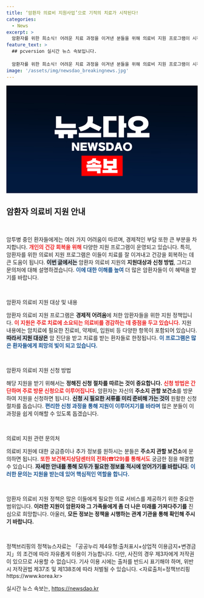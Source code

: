 ```yaml
---
title: ‘암환자 의료비 지원사업’으로 기적의 치료가 시작된다!
categories:
  - News
excerpt: >
  암환자를 위한 희소식! 어려운 치료 과정을 이겨낸 분들을 위해 의료비 지원 프로그램이 시작됩니다. 직접 관할 보건소에 신청하고, 필요한 도움을 받아보세요! 함께 건강한 미래를 만들어갑니다.
feature_text: >
  ## pcversion 실시간 뉴스 속보입니다.

  암환자를 위한 희소식! 어려운 치료 과정을 이겨낸 분들을 위해 의료비 지원 프로그램이 시작됩니다. 직접 관할 보건소에 신청하고, 필요한 도움을 받아보세요! 함께 건강한 미래를 만들어갑니다.
image: '/assets/img/newsdao_breakingnews.jpg'
---
```


<p><img src="/assets/img/newsdao_breakingnews.jpg" alt="pcversion 속보" /></p>

<h2 data-ke-size="size26">암환자 의료비 지원 안내</h2>

<p data-ke-size="size16">&nbsp;</p>

<p>암투병 중인 환자들에게는 여러 가지 어려움이 따르며, 경제적인 부담 또한 큰 부분을 차지합니다. <b><span style="color: #ee2323;">개인의 건강 회복을 위해</span></b> 다양한 지원 프로그램이 운영되고 있습니다. 특히, 암환자를 위한 의료비 지원 프로그램은 이들이 치료를 잘 이겨내고 건강을 회복하는 데 큰 도움이 됩니다. <b><span style="background-color: #21538527;">이번 글에서는</span></b> 암환자 의료비 지원의 <b>지원대상과 신청 방법</b>, 그리고 문의처에 대해 설명하겠습니다. <b><span style="color: #1a5490;">이에 대한 이해를 높여</span></b> 더 많은 암환자들이 이 혜택을 받기를 바랍니다.</p>

<p data-ke-size="size16">&nbsp;</p>

<p>암환자 의료비 지원 대상 및 내용</p>

<p>암환자 의료비 지원 프로그램은 <b>경제적 어려움</b>에 처한 암환자들을 위한 지원 정책입니다. <b><span style="color: #ee2323;">이 지원은 주로 치료에 소요되는 의료비를 경감하는 데 중점을 두고 있습니다.</span></b> 지원 내용에는 암치료에 필요한 진료비, 약제비, 입원비 등 다양한 항목이 포함되어 있습니다. <b><span style="background-color: #21538527;">따라서 지원 대상은</span></b> 암 진단을 받고 치료를 받는 환자들로 한정됩니다. <b><span style="color: #1a5490;">이 프로그램은 많은 환자들에게 희망의 빛이 되고 있습니다.</span></b></p>

<p data-ke-size="size16">&nbsp;</p>

<p>암환자 의료비 지원 신청 방법</p>

<p>해당 지원을 받기 위해서는 <b>정해진 신청 절차를 따르는 것이 중요합니다.</b> <b><span style="color: #ee2323;">신청 방법은 간단하며 주로 방문 신청으로 이루어집니다.</span></b> 암환자는 자신의 <b>주소지 관할 보건소</b>를 방문하여 지원을 신청하면 됩니다. <b><span style="background-color: #21538527;">신청 시 필요한 서류를 미리 준비해 가는 것이</span></b> 원활한 신청 절차를 돕습니다. <b><span style="color: #1a5490;">편리한 신청 과정을 통해 지원이 이루어지기를 바라며</span></b> 많은 분들이 이 과정을 쉽게 이해할 수 있도록 돕겠습니다.</p>

<p data-ke-size="size16">&nbsp;</p>

<p>의료비 지원 관련 문의처</p>

<p>의료비 지원에 대한 궁금증이나 추가 정보를 원하시는 분들은 <b>주소지 관할 보건소</b>에 문의하면 됩니다. <b><span style="color: #ee2323;">또한 보건복지상담센터의 전화(☎129)를 통해서도</span></b> 궁금한 점을 해결할 수 있습니다. <b><span style="background-color: #21538527;">자세한 안내를 통해 모두가 필요한 정보를 적시에 얻어가기를 바랍니다.</span></b> <b><span style="color: #1a5490;">이러한 문의는 지원을 받는데 있어 핵심적인 역할을 합니다.</span></b></p>

<p data-ke-size="size16">&nbsp;</p>

<p>암환자 의료비 지원 정책은 많은 이들에게 필요한 의료 서비스를 제공하기 위한 중요한 범위입니다. <b>이러한 지원이 암환자와 그 가족들에게 좀 더 나은 미래를 가져다주기를</b> 진심으로 희망합니다. 아울러, <b>모든 정보는 정책을 시행하는 관계 기관을 통해 확인해 주시기 바랍니다.</b> </p>

<p data-ke-size="size16">&nbsp;</p>

<p>정책브리핑의 정책뉴스자료는 「공공누리 제4유형:출처표시+상업적 이용금지+변경금지」의 조건에 따라 자유롭게 이용이 가능합니다. 다만, 사진의 경우 제3자에게 저작권이 있으므로 사용할 수 없습니다. 기사 이용 시에는 출처를 반드시 표기해야 하며, 위반 시 저작권법 제37조 및 제138조에 따라 처벌될 수 있습니다. &lt;자료출처=정책브리핑 https://www.korea.kr></p>
실시간 뉴스 속보는, <a href="https://newsdao.kr" rel="dofollow">https://newsdao.kr</a>


